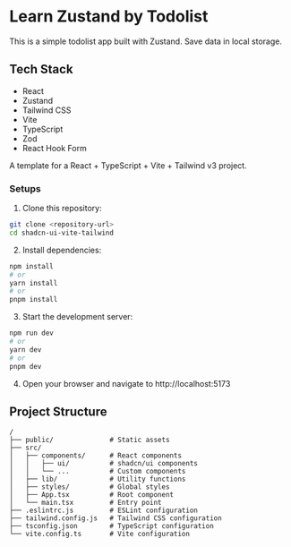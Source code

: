 # Learn Zustand by Todolist

This is a simple todolist app built with Zustand. Save data in local storage.

## Tech Stack

- React
- Zustand
- Tailwind CSS
- Vite
- TypeScript
- Zod
- React Hook Form

A template for a React + TypeScript + Vite + Tailwind v3 project.

### Setups

1. Clone this repository:

```bash
git clone <repository-url>
cd shadcn-ui-vite-tailwind
```

2. Install dependencies:

```bash
npm install
# or
yarn install
# or
pnpm install
```

3. Start the development server:

```bash
npm run dev
# or
yarn dev
# or
pnpm dev
```

4. Open your browser and navigate to http://localhost:5173

## Project Structure

```
/
├── public/              # Static assets
├── src/
│   ├── components/      # React components
│   │   ├── ui/          # shadcn/ui components
│   │   └── ...          # Custom components
│   ├── lib/             # Utility functions
│   ├── styles/          # Global styles
│   ├── App.tsx          # Root component
│   └── main.tsx         # Entry point
├── .eslintrc.js         # ESLint configuration
├── tailwind.config.js   # Tailwind CSS configuration
├── tsconfig.json        # TypeScript configuration
└── vite.config.ts       # Vite configuration
```